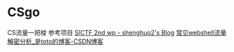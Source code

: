 # CSgo
CS流量一把梭
参考项目
[SICTF 2nd wp - shenghuo2's Blog](http://blog.shenghuo2.top/sictf-2nd-wp/#一起上号不)
[常见webshell流量解密分析_是toto的博客-CSDN博客](https://blog.csdn.net/jyttttttt/article/details/132795604)


